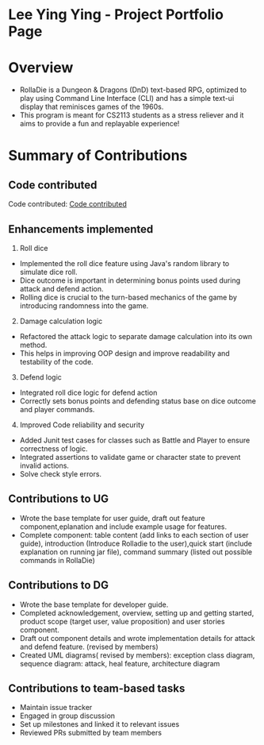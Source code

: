 # Lee Ying Ying - Project Portfolio Page

# Overview
- RollaDie is a Dungeon & Dragons (DnD) text-based RPG,
optimized to play using Command Line Interface (CLI) and
has a simple text-ui display that reminisces games of the 1960s.        
- This program is meant for CS2113 students as a stress reliever
and it aims to provide a fun and replayable experience!

# Summary of Contributions
## Code contributed
Code contributed: [Code contributed](https://nus-cs2113-ay2425s2.github.io/tp-dashboard/?search=yyingg-243&breakdown=true)

## Enhancements implemented
1. Roll dice 
  - Implemented the roll dice feature using Java's random library to simulate dice roll.
  - Dice outcome is important in determining bonus points used during attack and defend action.
  - Rolling dice is crucial to the turn-based mechanics of the game by introducing randomness into the game.

2. Damage calculation logic
  - Refactored the attack logic to separate damage calculation into its own method.
  - This helps in improving OOP design and improve readability and testability of the code.

3. Defend logic
  - Integrated roll dice logic for defend action
  - Correctly sets bonus points and defending status base on dice outcome and player commands.

4. Improved Code reliability and security
  - Added Junit test cases for classes such as Battle and Player to ensure correctness of logic.
  - Integrated assertions to validate game or character state to prevent invalid actions.
  - Solve check style errors.


## Contributions to UG
- Wrote the base template for user guide, draft out feature component,eplanation and include example usage for features.
- Complete component: table content (add links to each section of user guide), introduction
(Introduce Rolladie to the user),quick start (include explanation on running jar file),
command summary (listed out possible commands in RollaDie)

## Contributions to DG
- Wrote the base template for developer guide.
- Completed acknowledgement, overview, setting up and getting started, product scope (target user, value proposition)
and user stories component.
- Draft out component details and wrote implementation details for attack and defend feature. (revised by members)
- Created UML diagrams( revised by members): exception class diagram,
sequence diagram: attack, heal feature, architecture diagram

## Contributions to team-based tasks
* Maintain issue tracker
* Engaged in group discussion
* Set up milestones and linked it to relevant issues
* Reviewed PRs submitted by team members